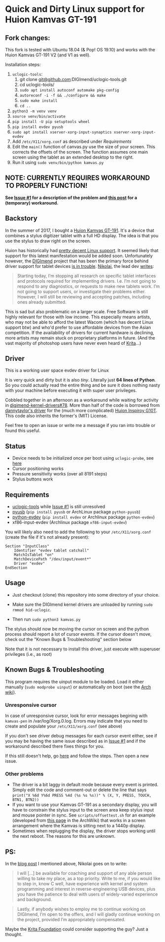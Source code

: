 # Quick and Dirty Linux support for Huion Kamvas GT-191

## Fork changes:
This fork is tested with Ubuntu 18.04 (& Pop! OS 19.10) and works with the Huion Kamvas GT-191 V2 (and V1 as well).

Installation steps:

1. `uclogic-tools`:
    1. git clone git@github.com:DIGImend/uclogic-tools.git
    2. cd uclogic-tools/
    3. `sudo apt install autoconf automake pkg-config`
    4. `autoreconf -i -f && ./configure && make`
    5. `sudo make install`
    6. `cd ..`
2. `python3 -m venv venv`
3. `source venv/bin/activate`
4. `pip install -U pip setuptools wheel`
5. `pip install evdev pyusb`
6. `sudo apt install xserver-xorg-input-synaptics xserver-xorg-input-evdev`
7. Add `/etc/X11/xorg.conf` as described under *Requirements*
8. Edit the `main()` function of canvas.py use the size of your screen. This corrects the offsets of the screen. The function assumes one main screen using the tablet as an extended desktop to the right.
9. Run it using `sudo venv/bin/python kamvas.py`

## NOTE: CURRENTLY REQUIRES WORKAROUND TO PROPERLY FUNCTION!
**See [Issue #1](https://github.com/benthor/HuionKamvasGT191LinuxDriver/issues/1) for a description of the problem and [this post](https://github.com/benthor/HuionKamvasGT191LinuxDriver/issues/1#issuecomment-351207116) for a (temporary) workaround.**

## Backstory

In the summer of 2017, I bought a [Huion Kamvas GT-191](https://www.huiontablet.com/all-products/pen-tablet-monitor/kamvas-gt-191.html). It's a device that combines a stylus digitizer tablet with a full HD display. The idea is that you use the stylus to draw right on the screen.

Huion has historically had [pretty decent Linux support](https://docs.krita.org/List_of_Tablets_Supported). It seemed likely that support for this latest manifestation would be added soon. Unfortunately however, the [DIGImend](http://digimend.github.io/) project that has been the primary force behind driver support for tablet devices [is in trouble](http://spbnick.github.io/2016/07/31/Wrapping-up-DIGImend-work.html). [Nikolai](https://github.com/spbnick), the lead dev [writes](http://spbnick.github.io/2016/07/31/Wrapping-up-DIGImend-work.html):

> Starting today, I’m stopping all research on specific tablet interfaces and protocols required for implementing drivers. I.e. I’m not going to respond to any diagnostics, or requests to make new tablets work. I’m not going to support users, or investigate their problems either. However, I will still be reviewing and accepting patches, including ones already submitted.

This is sad but also problematic on a larger scale. Free Software is still highly relevant for those with low income. This especially means artists, who may not be able to afford the latest Wacom (which has decent Linux support btw) and who'd prefer to use affordable devices from the Asian competition. If the availability of drivers for current hardware is declining, more artists may remain stuck on proprietary platforms in future. (And the vast majority of photoshop users have never even heard of [Krita](https://krita.org)...)


## Driver

This is a working user space evdev driver for Linux

It is very quick and dirty but it is also *tiny*. Literally just **64 lines of Python**. So you could actually read the entire thing and be sure it does nothing nasty with your machine before executing it with super user privileges.

Cobbled together in an afternoon as a workaround while waiting for activity in [digimend-kernel-drivers#78](https://github.com/DIGImend/digimend-kernel-drivers/issues/78). More than half of the code is borrowed from [dannytaylor's driver](https://github.com/dannytaylor/pinspiroy) for the (much more complicated) [Huion Inspiroy G10T](https://www.huiontablet.com/all-products/graphic-tablets/g10t.html). This code also inherits the former's (MIT) License. 


Feel free to open an issue or write me a message if you ran into trouble or found this useful. 

## Status

 * Device needs to be initialized once per boot using `uclogic-probe`, see [here](https://github.com/benthor/HuionKamvasGT191LinuxDriver/issues/1#issuecomment-351207116)
 * Cursor positioning works
 * Pressure sensitivity works (over all 8191 steps)
 * Stylus buttons work


## Requirements

 * [uclogic-tools](https://github.com/DIGImend/uclogic-tools) while [Issue #1](https://github.com/benthor/HuionKamvasGT191LinuxDriver/issues/1) is still unresolved
 * [pyusb](https://walac.github.io/pyusb/) (`pip install pyusb` or ArchLinux package `python-pyusb`)
 * [python-evdev](https://github.com/gvalkov/python-evdev) (`pip install evdev` or Archlinux package `python-evdev`)
 * xf86-input-evdev (Archlinux package `xf86-input-evdev`)

You will likely also need to add the following to your `/etc/X11/xorg.conf` (create the file if it's not already present):

```
Section "InputClass"
	Identifier "evdev tablet catchall"
	MatchIsTablet "on"
	MatchDevicePath "/dev/input/event*"
	Driver "evdev"
EndSection
```

## Usage

 * Just checkout (clone) this repository into some directory of your choice.

 * Make sure the DIGImend kernel drivers are unloaded by running `sudo rmmod hid-uclogic`.

 * Then run `sudo python3 kamvas.py` 
 
The stylus should now be moving the cursor on screen and the python process should report a lot of cursor events. 
If the cursor doesn't move, check out the "Known Bugs & Troubleshooting" section below

Note that it is not necessary to install this driver, just execute with superuser privileges (i.e., as root)

## Known Bugs & Troubleshooting

This program requires the uinput module to be loaded. Load it either manually (`sudo modprobe uinput`) or automatically on boot (see the [Arch wiki](https://wiki.archlinux.org/index.php/Kernel_modules)).

### Unresponsive cursor
In case of unresponsive cursor, look for error messages begining with `kamvas-pen` in /var/log/Xorg.0.log. Errors may indicate that you need to create and populate your `/etc/X11/xorg.conf` (see above)

If you don't see driver debug messages for each cursor event either, see if you may be having the same issue described as in [Issue #1](https://github.com/benthor/HuionKamvasGT191LinuxDriver/issues/1) and if the workaround described there fixes things for you.

If this still doesn't help, go [here](http://digimend.github.io/support/howto/trbl/diagnostics/) and follow the steps. Then open a new issue.

### Other problems

- The driver is a bit laggy in default mode because every event is printed. Simply edit the code and comment-out or delete the line that says `print("X %6d Y%6d PRESS %4d (%s %s %s))" % (X, Y, PRESS, TOUCH, BTN1, BTN2))`
- If you want to use your Kamvas GT-191 as a secondary display, you will have to constrain the stylus input to the screen area keep stylus input and mouse pointer in sync. See `scripts/offsettest.sh` for an example (developed from [this page](https://wiki.archlinux.org/index.php/Calibrating_Touchscreen) in the ArchWiki) that works in a screen arrangement where the Kamvas is sitting next to a 1440p display.
- Sometimes when replugging the display, the driver stops working until the next reboot. The reasons for this are unknown.

## PS:

In the [blog post](http://spbnick.github.io/2016/07/31/Wrapping-up-DIGImend-work.html) I mentioned above, Nikolai goes on to write:

> I will [...] be available for coaching and support of any able person willing to take my place, as a top priority. Write to me, if you would like to step in, know C well, have experience with kernel and system programming and interest in reverse-engineering USB devices, plus you have the patience to deal with users of widely-varied experience and background.

> Lastly, if anybody wishes to employ me to continue working on DIGImend, I’m open to the offers, and I will gladly continue working on the project, provided I’m appropriately compensated.

Maybe the [Krita Foundation](https://krita.org/en/about/krita-foundation/) could consider supporting the guy? Just a thought.
